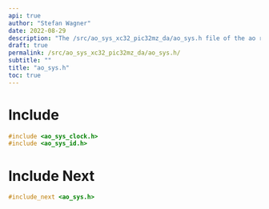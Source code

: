 ```yaml
---
api: true
author: "Stefan Wagner"
date: 2022-08-29
description: "The /src/ao_sys_xc32_pic32mz_da/ao_sys.h file of the ao real-time operating system."
draft: true
permalink: /src/ao_sys_xc32_pic32mz_da/ao_sys.h/
subtitle: ""
title: "ao_sys.h"
toc: true
---
```


# Include

```c
#include <ao_sys_clock.h>
#include <ao_sys_id.h>
```

# Include Next

```c
#include_next <ao_sys.h>
```

